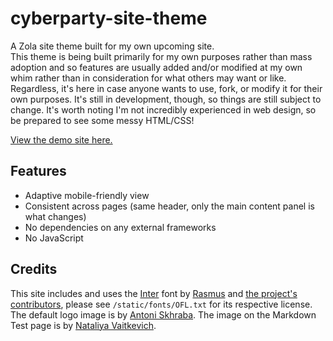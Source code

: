 # cyberparty-site-theme

A Zola site theme built for my own upcoming site.  
This theme is being built primarily for my own purposes rather than mass adoption and so features are usually added and/or modified at my own whim rather than in consideration for what others may want or like. Regardless, it's here in case anyone wants to use, fork, or modify it for their own purposes. It's still in development, though, so things are still subject to change.
It's worth noting I'm not incredibly experienced in web design, so be prepared to see some messy HTML/CSS!

[View the demo site here.](https://cyberparty-theme.netlify.app/)

## Features

- Adaptive mobile-friendly view
- Consistent across pages (same header, only the main content panel is what changes)
- No dependencies on any external frameworks
- No JavaScript

## Credits

This site includes and uses the [Inter](https://github.com/rsms/inter/) font by [Rasmus](https://github.com/rsms) and [the project's contributors](https://github.com/rsms/inter/graphs/contributors), please see `/static/fonts/OFL.txt` for its respective license.  
The default logo image is by [Antoni Skhraba](https://www.pexels.com/@shkrabaanthony/).
The image on the Markdown Test page is by [Nataliya Vaitkevich](https://www.pexels.com/@n-voitkevich/).